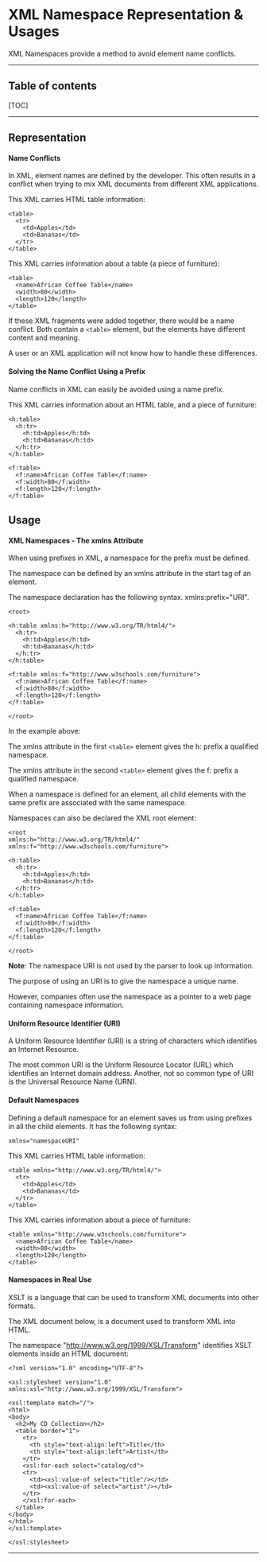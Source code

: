 XML Namespace Representation & Usages
==================================


XML Namespaces provide a method to avoid element name conflicts.

----------

## Table of contents

[TOC]

----------

Representation
------------------

#### Name Conflicts

In XML, element names are defined by the developer. This often results in a conflict when trying to mix XML documents from different XML applications.

This XML carries HTML table information:

    <table>
      <tr>
        <td>Apples</td>
        <td>Bananas</td>
      </tr>
    </table>

This XML carries information about a table (a piece of furniture):

    <table>
      <name>African Coffee Table</name>
      <width>80</width>
      <length>120</length>
    </table>

If these XML fragments were added together, there would be a name conflict. Both contain a `<table>` element, but the elements have different content and meaning.

A user or an XML application will not know how to handle these differences.

#### Solving the Name Conflict Using a Prefix

Name conflicts in XML can easily be avoided using a name prefix.

This XML carries information about an HTML table, and a piece of furniture:

    <h:table>
      <h:tr>
        <h:td>Apples</h:td>
        <h:td>Bananas</h:td>
      </h:tr>
    </h:table>
    
    <f:table>
      <f:name>African Coffee Table</f:name>
      <f:width>80</f:width>
      <f:length>120</f:length>
    </f:table>

Usage
-------

#### XML Namespaces - The xmlns Attribute

When using prefixes in XML, a namespace for the prefix must be defined.

The namespace can be defined by an xmlns attribute in the start tag of an element.

The namespace declaration has the following syntax. xmlns:prefix="URI".

    <root>
    
    <h:table xmlns:h="http://www.w3.org/TR/html4/">
      <h:tr>
        <h:td>Apples</h:td>
        <h:td>Bananas</h:td>
      </h:tr>
    </h:table>
    
    <f:table xmlns:f="http://www.w3schools.com/furniture">
      <f:name>African Coffee Table</f:name>
      <f:width>80</f:width>
      <f:length>120</f:length>
    </f:table>
    
    </root>

In the example above:

The xmlns attribute in the first `<table>` element gives the h: prefix a qualified namespace.

The xmlns attribute in the second `<table>` element gives the f: prefix a qualified namespace.

When a namespace is defined for an element, all child elements with the same prefix are associated with the same namespace.

Namespaces can also be declared the XML root element:

    <root 
    xmlns:h="http://www.w3.org/TR/html4/"
    xmlns:f="http://www.w3schools.com/furniture">
    
    <h:table>
      <h:tr>
        <h:td>Apples</h:td>
        <h:td>Bananas</h:td>
      </h:tr>
    </h:table>
    
    <f:table>
      <f:name>African Coffee Table</f:name>
      <f:width>80</f:width>
      <f:length>120</f:length>
    </f:table>
    
    </root>

**Note**: The namespace URI is not used by the parser to look up information.

The purpose of using an URI is to give the namespace a unique name.

However, companies often use the namespace as a pointer to a web page containing namespace information.

#### Uniform Resource Identifier (URI)

A Uniform Resource Identifier (URI) is a string of characters which identifies an Internet Resource.

The most common URI is the Uniform Resource Locator (URL) which identifies an Internet domain address. Another, not so common type of URI is the Universal Resource Name (URN).

#### Default Namespaces

Defining a default namespace for an element saves us from using prefixes in all the child elements. It has the following syntax:

    xmlns="namespaceURI"
This XML carries HTML table information:

    <table xmlns="http://www.w3.org/TR/html4/">
      <tr>
        <td>Apples</td>
        <td>Bananas</td>
      </tr>
    </table>
This XML carries information about a piece of furniture:

    <table xmlns="http://www.w3schools.com/furniture">
      <name>African Coffee Table</name>
      <width>80</width>
      <length>120</length>
    </table>

#### Namespaces in Real Use

XSLT is a language that can be used to transform XML documents into other formats.

The XML document below, is a document used to transform XML into HTML.

The namespace "http://www.w3.org/1999/XSL/Transform" identifies XSLT elements inside an HTML document:

    <?xml version="1.0" encoding="UTF-8"?>
    
    <xsl:stylesheet version="1.0" xmlns:xsl="http://www.w3.org/1999/XSL/Transform">
    
    <xsl:template match="/">
    <html>
    <body>
      <h2>My CD Collection</h2>
      <table border="1">
        <tr>
          <th style="text-align:left">Title</th>
          <th style="text-align:left">Artist</th>
        </tr>
        <xsl:for-each select="catalog/cd">
        <tr>
          <td><xsl:value-of select="title"/></td>
          <td><xsl:value-of select="artist"/></td>
        </tr>
        </xsl:for-each>
      </table>
    </body>
    </html>
    </xsl:template>
    
    </xsl:stylesheet>

----------